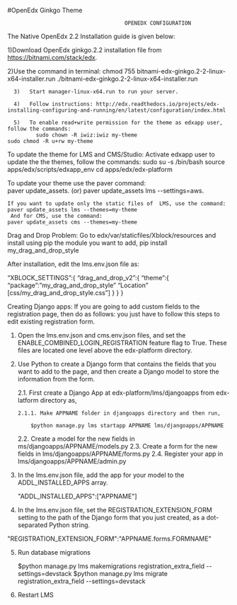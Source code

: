 #OpenEdx Ginkgo Theme

                                   		 OPENEDX CONFIGURATION

The Native OpenEdx 2.2  Installation guide is given below:

1)Download OpenEdx ginkgo.2.2 installation file from  https://bitnami.com/stack/edx.

2)Use the command in terminal:
              chmod 755 bitnami-edx-ginkgo.2-2-linux-x64-installer.run
              ./bitnami-edx-ginkgo.2-2-linux-x64-installer.run
	      
      3)   Start manager-linux-x64.run to run your server.
      
      4)   Follow instructions: http://edx.readthedocs.io/projects/edx-installing-configuring-and-running/en/latest/configuration/index.html
      
      5)   To enable read+write permission for the theme as edxapp user, follow the commands:
             sudo chown -R iwiz:iwiz my-theme
	sudo chmod -R u+rw my-theme
             	

To update the theme for LMS and CMS/Studio:
  Activate edxapp user to update the the themes, follow the commands:
     sudo su -s /bin/bash
     source apps/edx/scripts/edxapp_env
     cd apps/edx/edx-platform

  To update your theme use the paver command:  
     paver update_assets. (or)
     paver update_assets lms --settings=aws.

    If you want to update only the static files of  LMS, use the command:
    paver update_assets lms --themes=my-theme 
     And for CMS, use the command:
    paver update_assets cms --themes=my-theme

Drag and Drop Problem:
Go to edx/var/staticfiles/Xblock/resources and install using pip the module you want to add,
pip install my_drag_and_drop_style

After installation, edit the lms.env.json file as:

“XBLOCK_SETTINGS”:{
       	“drag_and_drop_v2”:{
		“theme”:{
			“package”:”my_drag_and_drop_style”
			 “Location” [css/my_drag_and_drop_style.css”]
}
}
}

Creating Django apps:
If you are going to add custom fields to the registration page, then do as follows:
you just have to follow this steps to edit existing registration form.

1. Open the lms.env.json and cms.env.json files, and set the ENABLE_COMBINED_LOGIN_REGISTRATION feature  flag to True. These files are located one level above the edx-platform directory.

2. Use Python to create a Django form that contains the fields that you want to add to the page, and then create a Django model to store the information from the form.

   2.1. First create a Django App at edx-platform/lms/djangoapps from edx-latform directory as,

       2.1.1. Make APPNAME folder in djangoapps directory and then run,
   
           $python manage.py lms startapp APPNAME lms/djangoapps/APPNAME

   2.2. Create a model for the new fields in ms/djangoapps/APPNAME/models.py
   2.3. Create a form for the new fields in lms/djangoapps/APPNAME/forms.py
   2.4. Register your app in lms/djangoapps/APPNAME/admin.py

3. In the lms.env.json file, add the app for your model to the ADDL_INSTALLED_APPS array.
   
   "ADDL_INSTALLED_APPS":["APPNAME"]

4. In the lms.env.json file, set the REGISTRATION_EXTENSION_FORM setting to the path of the Django form
  that you just created, as a dot- separated Python string.

  "REGISTRATION_EXTENSION_FORM":"APPNAME.forms.FORMNAME"

5. Run database migrations
   
   $python manage.py lms makemigrations registration_extra_field --settings=devstack
   $python manage.py lms migrate registration_extra_field --settings=devstack

6. Restart LMS












